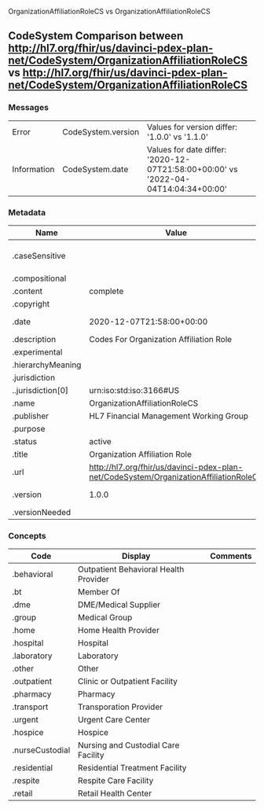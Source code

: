 ﻿

OrganizationAffiliationRoleCS vs OrganizationAffiliationRoleCS

## CodeSystem Comparison between http://hl7.org/fhir/us/davinci-pdex-plan-net/CodeSystem/OrganizationAffiliationRoleCS vs http://hl7.org/fhir/us/davinci-pdex-plan-net/CodeSystem/OrganizationAffiliationRoleCS

### Messages

|  |  |  |
| --- | --- | --- |
| Error | CodeSystem.version | Values for version differ: '1.0.0' vs '1.1.0' |
| Information | CodeSystem.date | Values for date differ: '2020-12-07T21:58:00+00:00' vs '2022-04-04T14:04:34+00:00' |

### Metadata

| Name | Value | | Comments |
| --- | --- | --- | --- |
| .caseSensitive |  | true | * Added the item 'true' |
| .compositional |  | |  |
| .content | complete | |  |
| .copyright |  | |  |
| .date | 2020-12-07T21:58:00+00:00 | 2022-04-04T14:04:34+00:00 | * Values Differ |
| .description | Codes For Organization Affiliation Role | |  |
| .experimental |  | |  |
| .hierarchyMeaning |  | |  |
| .jurisdiction |  | |  |
| ..jurisdiction[0] | urn:iso:std:iso:3166#US | |  |
| .name | OrganizationAffiliationRoleCS | |  |
| .publisher | HL7 Financial Management Working Group | |  |
| .purpose |  | |  |
| .status | active | |  |
| .title | Organization Affiliation Role | |  |
| .url | http://hl7.org/fhir/us/davinci-pdex-plan-net/CodeSystem/OrganizationAffiliationRoleCS | |  |
| .version | 1.0.0 | 1.1.0 | * Values Differ |
| .versionNeeded |  | |  |

### Concepts

| Code | Display | | Comments |
| --- | --- | --- | --- |
| .behavioral | Outpatient Behavioral Health Provider | |  |
| .bt | Member Of | |  |
| .dme | DME/Medical Supplier | |  |
| .group | Medical Group | |  |
| .home | Home Health Provider | |  |
| .hospital | Hospital | |  |
| .laboratory | Laboratory | |  |
| .other | Other | |  |
| .outpatient | Clinic or Outpatient Facility | |  |
| .pharmacy | Pharmacy | |  |
| .transport | Transporation Provider | |  |
| .urgent | Urgent Care Center | |  |
| .hospice | Hospice | |  |
| .nurseCustodial | Nursing and Custodial Care Facility | |  |
| .residential | Residential Treatment Facility | |  |
| .respite | Respite Care Facility | |  |
| .retail | Retail Health Center | |  |